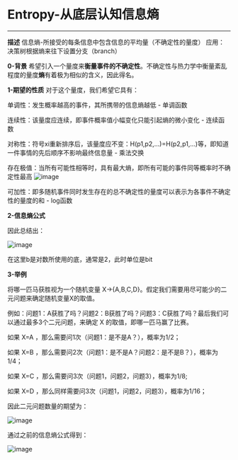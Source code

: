 # Entropy-从底层认知信息熵
--------

**描述**
信息熵-所接受的每条信息中包含信息的平均量（不确定性的量度）
应用：决策树根据熵来往下设置分支（branch）

**0-背景**
希望引入一个量度来**衡量事件的不确定性**。不确定性与热力学中衡量紊乱程度的量度**熵**有着极为相似的含义，因此得名。

**1-期望的性质**
对于这个量度，我们希望它具有：

单调性：发生概率越高的事件，其所携带的信息熵越低 - 单调函数

连续性：该量度应连续，即事件概率值小幅变化只能引起熵的微小变化 - 连续函数

对称性：符号xi重新排序后，该量度应不变：H(p1,p2,...)=H(p2,p1,...)等，即知道一件事情的先后顺序不影响最终信息量 - 乘法交换

存在极值：当所有可能性相等时，具有最大熵，即所有可能的事件同等概率时不确定性最高
![image](https://user-images.githubusercontent.com/81349648/125267530-7aee2300-e339-11eb-9bda-d6da4dbf56d3.png)

可加性：即多随机事件同时发生存在的总不确定性的量度可以表示为各事件不确定性的量度的和 - log函数

**2-信息熵公式**

因此总结出：

![image](https://user-images.githubusercontent.com/81349648/125269553-63b03500-e33b-11eb-89b8-3bc2a8775438.png)

在这里b是对数所使用的底，通常是2，此时单位是bit

**3-举例**

将哪一匹马获胜视为一个随机变量 X->{A,B,C,D}。假定我们需要用尽可能少的二元问题来确定随机变量X的取值。

例如：问题1：A获胜了吗？问题2：B获胜了吗？问题3：C获胜了吗？最后我们可以通过最多3个二元问题，来确定 X 的取值，即哪一匹马赢了比赛。

如果 X=A ，那么需要问1次（问题1：是不是A？），概率为1/2；

如果 X=B ，那么需要问2次（问题1：是不是A？问题2：是不是B？），概率为1/4；

如果 X=C ，那么需要问3次（问题1，问题2，问题3），概率为1/8;

如果 X=D ，那么同样需要问3次（问题1，问题2，问题3），概率为1/16；

因此二元问题数量的期望为：

![image](https://user-images.githubusercontent.com/81349648/125271178-0c12c900-e33d-11eb-9d4f-2ce6dae8ffbd.png)

通过之前的信息熵公式得到：

![image](https://user-images.githubusercontent.com/81349648/125271245-1c2aa880-e33d-11eb-88dd-91ad47e1ce6d.png)

